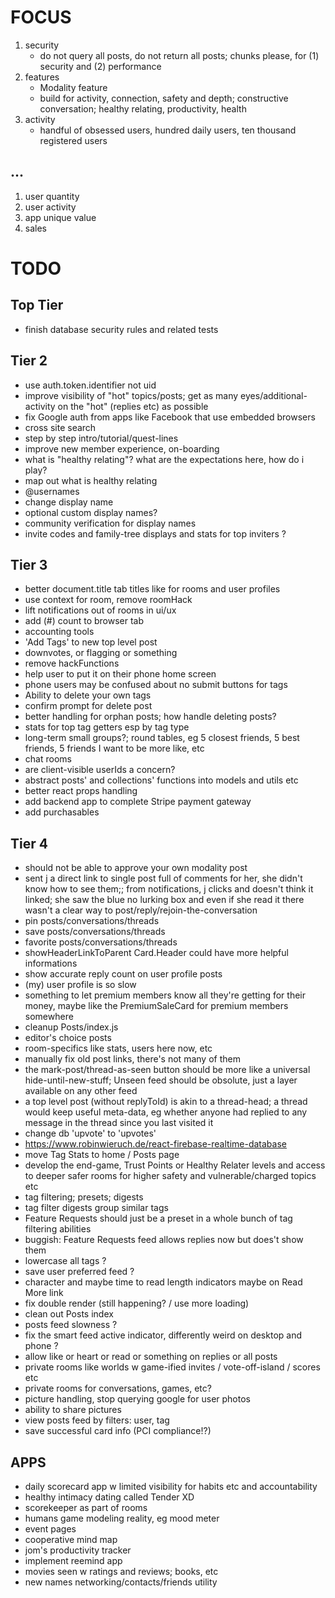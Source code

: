# FOCUS

1. security
   - do not query all posts, do not return all posts; chunks please, for (1) security and (2) performance
2. features
   - Modality feature
   - build for activity, connection, safety and depth; constructive conversation; healthy relating, productivity, health
3. activity
   - handful of obsessed users, hundred daily users, ten thousand registered users

## ...

1. user quantity
2. user activity
3. app unique value
4. sales

# TODO

## Top Tier

- finish database security rules and related tests

## Tier 2

- use auth.token.identifier not uid
- improve visibility of "hot" topics/posts; get as many eyes/additional-activity on the "hot" (replies etc) as possible
- fix Google auth from apps like Facebook that use embedded browsers
- cross site search
- step by step intro/tutorial/quest-lines
- improve new member experience, on-boarding
- what is "healthy relating"? what are the expectations here, how do i play?
- map out what is healthy relating
- @usernames
- change display name
- optional custom display names?
- community verification for display names
- invite codes and family-tree displays and stats for top inviters ?

## Tier 3

- better document.title tab titles like for rooms and user profiles
- use context for room, remove roomHack
- lift notifications out of rooms in ui/ux
- add (#) count to browser tab
- accounting tools
- 'Add Tags' to new top level post
- downvotes, or flagging or something
- remove hackFunctions
- help user to put it on their phone home screen
- phone users may be confused about no submit buttons for tags
- Ability to delete your own tags
- confirm prompt for delete post
- better handling for orphan posts; how handle deleting posts?
- stats for top tag getters esp by tag type
- long-term small groups?; round tables, eg 5 closest friends, 5 best friends, 5 friends I want to be more like, etc
- chat rooms
- are client-visible userIds a concern?
- abstract posts' and collections' functions into models and utils etc
- better react props handling
- add backend app to complete Stripe payment gateway
- add purchasables

## Tier 4

- should not be able to approve your own modality post
- sent j a direct link to single post full of comments for her, she didn't know how to see them;; from notifications, j clicks and doesn't think it linked; she saw the blue no lurking box and even if she read it there wasn't a clear way to post/reply/rejoin-the-conversation
- pin posts/conversations/threads
- save posts/conversations/threads
- favorite posts/conversations/threads
- showHeaderLinkToParent Card.Header could have more helpful informations
- show accurate reply count on user profile posts
- (my) user profile is so slow
- something to let premium members know all they're getting for their money, maybe like the PremiumSaleCard for premium members somewhere
- cleanup Posts/index.js
- editor's choice posts
- room-specifics like stats, users here now, etc
- manually fix old post links, there's not many of them
- the mark-post/thread-as-seen button should be more like a universal hide-until-new-stuff; Unseen feed should be obsolute, just a layer available on any other feed
- a top level post (without replyToId) is akin to a thread-head; a thread would keep useful meta-data, eg whether anyone had replied to any message in the thread since you last visited it
- change db 'upvote' to 'upvotes'
- https://www.robinwieruch.de/react-firebase-realtime-database
- move Tag Stats to home / Posts page
- develop the end-game, Trust Points or Healthy Relater levels and access to deeper safer rooms for higher safety and vulnerable/charged topics etc
- tag filtering; presets; digests
- tag filter digests group similar tags
- Feature Requests should just be a preset in a whole bunch of tag filtering abilities
- buggish: Feature Requests feed allows replies now but does't show them
- lowercase all tags ?
- save user preferred feed ?
- character and maybe time to read length indicators maybe on Read More link
- fix double render (still happening? / use more loading)
- clean out Posts index
- posts feed slowness ?
- fix the smart feed active indicator, differently weird on desktop and phone ?
- allow like or heart or read or something on replies or all posts
- private rooms like worlds w game-ified invites / vote-off-island / scores etc
- private rooms for conversations, games, etc?
- picture handling, stop querying google for user photos
- ability to share pictures
- view posts feed by filters: user, tag
- save successful card info (PCI compliance!?)

## APPS

- daily scorecard app w limited visibility for habits etc and accountability
- healthy intimacy dating called Tender XD
- scorekeeper as part of rooms
- humans game modeling reality, eg mood meter
- event pages
- cooperative mind map
- jom's productivity tracker
- implement reemind app
- movies seen w ratings and reviews; books, etc
- new names networking/contacts/friends utility
